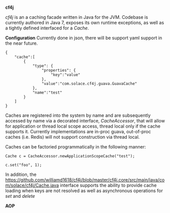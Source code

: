 __cf4j__

_cf4j_ is an a caching facade written in Java for the JVM.
Codebase is currently authored in Java 7, exposes its own runtime exceptions,
as well as a tightly defined interfaced for a _Cache_. 

__Configuration__
Currently done in json, there will be support yaml support in the near future.

```
{
	"cache":[
		{
			"type": {
				"properties": {
					"key":"value"
				},
				"value":"com.solace.cf4j.guava.GuavaCache"
			},
			"name":"test"
		}
	]
}
```

Caches are registered into the system by name and are subsequently accessed by 
name via a decorated interface, _CacheAccessor_, that will allow for application or thread
local scope access, thread local only if the cache supports it.  Currently implementations
are in-proc guava, out-of-proc caches (i.e. Redis) will not support construction via 
thread local.

Caches can be factoried programmatically in the following manner:

```
Cache c = CacheAccessor.newApplicationScopeCache("test");

c.set("foo", 1);
```

In addition, the https://github.com/williamd1618/cf4j/blob/master/cf4j.core/src/main/java/com/solace/cf4j/Cache.java 
interface supports the ability to provide cache loading when keys are not resolved as well 
as asynchronous operations for _set_ and _delete_

__AOP__